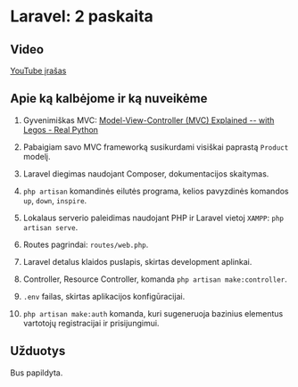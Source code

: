# Laravel: 2 paskaita

## Video

[YouTube įrašas](https://youtu.be/xtq2mDI2434)

## Apie ką kalbėjome ir ką nuveikėme

1. Gyvenimiškas MVC: [Model-View-Controller (MVC) Explained -- with Legos - Real Python](https://realpython.com/blog/python/the-model-view-controller-mvc-paradigm-summarized-with-legos/)

2. Pabaigiam savo MVC frameworką susikurdami visiškai paprastą `Product` modelį.

3. Laravel diegimas naudojant Composer, dokumentacijos skaitymas.

4. `php artisan` komandinės eilutės programa, kelios pavyzdinės komandos `up`, `down`, `inspire`.

5. Lokalaus serverio paleidimas naudojant PHP ir Laravel vietoj `XAMPP`: `php artisan serve`.

6. Routes pagrindai: `routes/web.php`.

7. Laravel detalus klaidos puslapis, skirtas development aplinkai.

8. Controller, Resource Controller, komanda `php artisan make:controller`.

9. `.env` failas, skirtas aplikacijos konfigūracijai.

10. `php artisan make:auth` komanda, kuri sugeneruoja bazinius elementus vartotojų registracijai ir prisijungimui.

## Užduotys

Bus papildyta.
